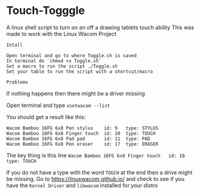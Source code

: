 # Touch-Togggle
A linux shell script to turn on an off a drawing tablets touch ability 
This was made to work with the Linux Wacom Project

`Intall`
```Download the Toggle.sh file
Open terminal and go to where Toggle.sh is saved
In terminal do `chmod +x Toggle.sh`
Set a macro to run the script ./Toggle.sh
Set your table to run the script with a shortcut/macro
```

`Problems`

If nothing happens then there might be a driver missing

Open terminal and type `xsetwacom --list`

You should get a result like this:

```
Wacom Bamboo 16FG 6x8 Pen stylus	id: 9	type: STYLUS    
Wacom Bamboo 16FG 6x8 Finger touch	id: 10	type: TOUCH     
Wacom Bamboo 16FG 6x8 Pad pad   	id: 11	type: PAD       
Wacom Bamboo 16FG 6x8 Pen eraser	id: 17	type: ERASER
```

The key thing  is this line
```Wacom Bamboo 16FG 6x8 Finger touch	id: 10	type: TOUCH ```

If you do not have a type with the word `TOUCH` at the end then a drive might be missing.
Go to https://linuxwacom.github.io/ and check to see if you have the `Kernel Driver` and `libwacom` installed for your distro
